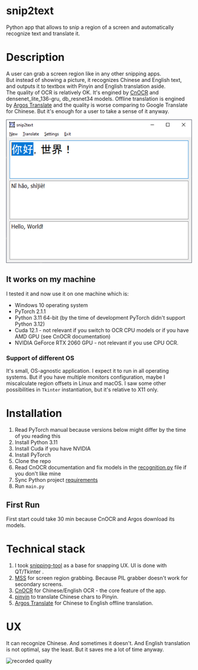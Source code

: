 # snip2text
Python app that allows to snip a region of a screen and automatically recognize text and translate it.

# Description
A user can grab a screen region like in any other snipping apps.<br>
But instead of showing a picture, it recognizes Chinese and English text, and outputs it to textbox with Pinyin and English translation aside.<br>
The quality of OCR is relatively OK. It's engined by [CnOCR](https://github.com/breezedeus/CnOCR) and densenet_lite_136-gru, db_resnet34 models.
Offline translation is engined by [Argos Translate](https://github.com/argosopentech/argos-translate) and the quality is worse comparing to Google Translate for Chinese. But it's enough for a user to take a sense of it anyway. 

![app screenshot](docs/screenshot.png)

## It works on my machine
I tested it and now use it on one machine which is:
- Windows 10 operating system
- PyTorch 2.1.1
- Python 3.11 64-bit (by the time of development PyTorch didn't support Python 3.12)
- Cuda 12.1 - not relevant if you switch to OCR CPU models or if you have AMD GPU (see CnOCR documentation)
- NVIDIA GeForce RTX 2060 GPU - not relevant if you use CPU OCR.

### Support of different OS
It's small, OS-agnostic application. I expect it to run in all operating systems. But if you have multiple monitors configuration, maybe I miscalculate region offsets in Linux and macOS. I saw some other possibilities in ```Tkinter``` instantiation, but it's relative to X11 only.

# Installation
1. Read PyTorch manual because versions below might differ by the time of you reading this
2. Install Python 3.11
3. Install Cuda if you have NVIDIA
4. Install PyTorch
5. Clone the repo
6. Read CnOCR documentation and fix models in the [recognition.py](recognition.py#L4) file if you don't like mine
7. Sync Python project [requirements](requirements.txt)
8. Run ```main.py```

## First Run
First start could take 30 min because CnOCR and Argos download its models.

# Technical stack
1. I took [snipping-tool](https://github.com/harupy/snipping-tool) as a base for snapping UX. UI is done with QT/Tkinter .
2. [MSS](https://github.com/BoboTiG/python-mss) for screen region grabbing. Because PIL grabber doesn't work for secondary screens.
3. [CnOCR](https://github.com/breezedeus/CnOCR) for Chinese/English OCR - the core feature of the app.
4. [pinyin](https://pypi.org/project/pinyin/) to translate Chinese chars to Pinyin.
5. [Argos Translate](https://github.com/argosopentech/argos-translate) for Chinese to English offline translation.

# UX
It can recognize Chinese. And sometimes it doesn't. And English translation is not optimal, say the least. But it saves me a lot of time anyway.

![recorded quality](docs/ocr_and_translate.gif)
